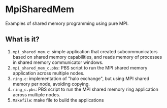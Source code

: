 # MpiSharedMem
Examples of shared memory programming using pure MPI.

## What is it?
1. `mpi_shared_mem.c`: simple application that created subcommunicators
    based on shared memory capabilities, and reads memory of processes
    in shared memory communicator windows.
1. `mpi_shared_mem_c.pbs`: PBS script to run the MPI shared memory
    application across multiple nodes.
1. `ring.c`: implementation of "halo exchange", but using MPI shared
    memory per node, avoiding copying.
1. `ring_c.pbs`: PBS script to run the MPI shared memory ring
    application across multiple nodes.
1. `Makefile`: make file to build the applications
